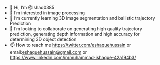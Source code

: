 - 👋 Hi, I’m @Ishaq0385
- 👀 I’m interested in image processing
- 🌱 I’m currently learning 3D image segmentation and ballistic trajectory Prediction
- 💞️ I’m looking to collaborate on generating high quality trajectory prediction, generating depth information and high accuracy for determining 3D object detection
- 📫 How to reach me https://twitter.com/eshaquehussain  or email:eshaquehussain@gmail.com or https://www.linkedin.com/in/muhammad-ishaque-42a194b3/

<!---
Ishaq0385/Ishaq0385 is a ✨ special ✨ repository because its `README.md` (this file) appears on your GitHub profile.
You can click the Preview link to take a look at your changes.
--->
